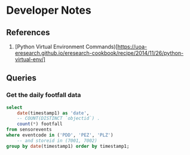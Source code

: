 # Developer Notes

## References

1. [Python Virtual Environment Commands)[https://uoa-eresearch.github.io/eresearch-cookbook/recipe/2014/11/26/python-virtual-env/]


## Queries

### Get the daily footfall data

```SQL
select 
	date(timestamp1) as 'date', 
	-- COUNT(DISTINCT `objectid`) .
	count(*) footfall
from sensorevents 
where eventcode in ('PDD', 'PEZ', 'PLZ')
	-- and storeid in (7001, 7002)
group by date(timestamp1) order by timestamp1;
```
